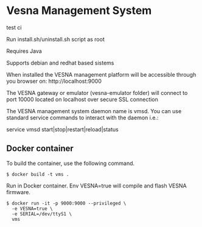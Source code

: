 # Vesna Management System

test ci

Run install.sh/uninstall.sh script as root

Requires Java

Supports debian and redhat based sistems

When installed the VESNA management platform will be accessible
through you browser on: http://localhost:9000

The VESNA gateway or emulator (vesna-emulator folder)
will connect to port 10000 located on localhost
over secure SSL connection

The VESNA management system daemon name is vmsd. You can
use standard service commands to interact with the daemon i.e.:

service vmsd start|stop|restart|reload|status

## Docker container

To build the container, use the following command.

    $ docker build -t vms .

Run in Docker container. Env VESNA=true will compile and flash VESNA firmware.

    $ docker run -it -p 9000:9000 --privileged \
      -e VESNA=true \
      -e SERIAL=/dev/ttyS1 \
      vms
